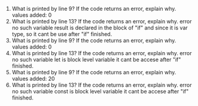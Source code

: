 1. What is printed by line 9? If the code returns an error, explain why.
   values added: 0
2. What is printed by line 13? If the code returns an error, explain why. 
   error no such variable
   result is declared in the block of "if" and since it is var type, so it cant be use after "if" finished.
3. What is printed by line 9? If the code returns an error, explain why.
   values added: 0
4. What is printed by line 13? If the code returns an error, explain why. 
   error no such variable
   let is block level variable it cant be accese after "if" finished.
5. What is printed by line 9? If the code returns an error, explain why.
   values added: 20
6. What is printed by line 13? If the code returns an error, explain why.
   error no such variable
   const is block level variable it cant be accese after "if" finished.